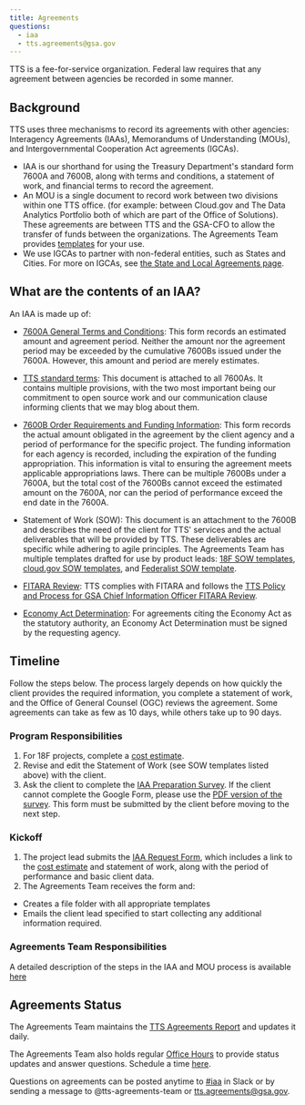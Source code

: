 ```yaml
---
title: Agreements
questions:
  - iaa
  - tts.agreements@gsa.gov
---
```


TTS is a fee-for-service organization. Federal law requires that any agreement between agencies be recorded in some manner.

## Background

TTS uses three mechanisms to record its agreements with other agencies: Interagency Agreements (IAAs), Memorandums of Understanding (MOUs), and Intergovernmental Cooperation Act agreements (IGCAs).

- IAA is our shorthand for using the Treasury Department's standard form 7600A and 7600B, along with terms and conditions, a statement of work, and financial terms to record the agreement.
- An MOU is a single document to record work between two divisions within one TTS office. (for example: between Cloud.gov and The Data Analytics Portfolio both of which are part of the Office of Solutions). These agreements are between TTS and the GSA-CFO to allow the transfer of funds between the organizations. The Agreements Team provides [templates](https://drive.google.com/drive/folders/0BwxvcCvwvTB3VXA0NjlXYXpGSTg) for your use.
- We use IGCAs to partner with non-federal entities, such as States and Cities. For more on IGCAs, see [the State and Local Agreements page]({{site.baseurl}}/state-local-agreements/).

## What are the contents of an IAA?

An IAA is made up of:

- [7600A General Terms and Conditions](https://fiscal.treasury.gov/files/forms/form-7600a.pdf): This form records an estimated amount and agreement period. Neither the amount nor the agreement period may be exceeded by the cumulative 7600Bs issued under the 7600A. However, this amount and period are merely estimates.

- [TTS standard terms](https://docs.google.com/document/d/10hfF-nKJf9F7j936EBdzQO7jQZkJpsSueCE5-oSPtM0/edit): This document is attached to all 7600As. It contains multiple provisions, with the two most important being our commitment to open source work and our communication clause informing clients that we may blog about them.

- [7600B Order Requirements and Funding Information](https://fiscal.treasury.gov/files/forms/form-7600b.pdf): This form records the actual amount obligated in the agreement by the client agency and a period of performance for the specific project. The funding information for each agency is recorded, including the expiration of the funding appropriation. This information is vital to ensuring the agreement meets applicable appropriations laws. There can be multiple 7600Bs under a 7600A, but the total cost of the 7600Bs cannot exceed the estimated amount on the 7600A, nor can the period of performance exceed the end date in the 7600A.

- Statement of Work (SOW): This document is an attachment to the 7600B and describes the need of the client for TTS' services and the actual deliverables that will be provided by TTS. These deliverables are specific while adhering to agile principles. The Agreements Team has multiple templates drafted for use by product leads: [18F SOW templates](https://docs.google.com/spreadsheets/d/11yeM0k6bLKVmvkmN2JM-a26a0S-7QwSwImM7saaV1EY/edit#gid=1280120992), [cloud.gov SOW templates](https://docs.google.com/document/d/1wP3n0Gxkt9kIwjkE8UQTDXZ8VcKkHR5blp3vM2qEIro/edit), and [Federalist SOW template](https://docs.google.com/document/d/1P1QOrVzLz3YWnriXmOQ73-UTSizVLX6X_pfEPGMZ-SQ/edit).

- [FITARA Review](https://drive.google.com/drive/folders/1mkCzj55hm7f3GRSSUsH9hhlSXkf0-1f9): TTS complies with FITARA and follows the [TTS Policy and Process for GSA Chief Information Officer FITARA Review](https://docs.google.com/document/d/1sO8cE3eyTclOkwnxNTMG5dg2qhP3AmJesGobM1m_LQw/edit).

- [Economy Act Determination](https://docs.google.com/document/d/1NwbUTG33JdntuXGFA0qpQZa1KpbGrvCN5ueTOMZafLY/edit): For agreements citing the Economy Act as the statutory authority, an Economy Act Determination must be signed by the requesting agency.

## Timeline

Follow the steps below. The process largely depends on how quickly the client provides the required information, you complete a statement of work, and the Office of General Counsel (OGC) reviews the agreement. Some agreements can take as few as 10 days, while others take up to 90 days.

### Program Responsibilities

1. For 18F projects, complete a [cost estimate](https://docs.google.com/spreadsheets/d/1x87VlJ_geO2a0lekKQHsXSVyMe0D7PPMVISN6OwDXPw/edit#gid=0).
2. Revise and edit the Statement of Work (see SOW templates listed above) with the client.
3. Ask the client to complete the [IAA Preparation Survey](https://docs.google.com/forms/d/e/1FAIpQLSewf-GlKoHwnF5S_HAYAqMwLigFIZ5tha9D92l6wD38WhYdrw/viewform). If the client cannot complete the Google Form, please use the [PDF version of the survey](https://drive.google.com/drive/u/0/folders/1oVB660LSPhD-kAvy2fIFAItiA_4oTSzT). This form must be submitted by the client before moving to the next step.

### Kickoff

1. The project lead submits the [IAA Request Form](https://docs.google.com/a/gsa.gov/forms/d/e/1FAIpQLSdRQerRDxl4hPX_zTQJcY9fR9i0z3LI3dLQiKE0uyJ5fF666g/viewform), which includes a link to the [cost estimate](https://drive.google.com/open?id=0BwzPQaT19ZdofjhPRGRhLW1BWGNQc1kzTHhZbDA2YW15UzhMd05jWDYxdEtob18yTEJkbTQ) and statement of work, along with the period of performance and basic client data.
2. The Agreements Team receives the form and:

- Creates a file folder with all appropriate templates
- Emails the client lead specified to start collecting any additional information required.

### Agreements Team Responsibilities

A detailed description of the steps in the IAA and MOU process is available [here](https://docs.google.com/document/d/1cMCnTpRdEvKRDEvPtI-mcuy9u2nwLJH2FaxfJVacIVA/edit?ts=5c704921)

## Agreements Status

The Agreements Team maintains the [TTS Agreements Report](https://docs.google.com/spreadsheets/d/1v4QfXGaJVy9-CZ0n6cFLHGGs_5TL1l8uCh6ZyNYjMDk/edit#gid=1839486133) and updates it daily.

The Agreements Team also holds regular [Office Hours](https://calendar.google.com/calendar/u/0/selfsched?sstoken=UU14aUtwd09zYzJ1fGRlZmF1bHR8NWMwZThjZGRjOGVhZjkxNWU2MGY3YTZhMmFiZGRmMDk) to provide status updates and answer questions. Schedule a time [here](https://calendar.google.com/calendar/u/0/selfsched?sstoken=UU14aUtwd09zYzJ1fGRlZmF1bHR8NWMwZThjZGRjOGVhZjkxNWU2MGY3YTZhMmFiZGRmMDk).

Questions on agreements can be posted anytime to [#iaa](https://gsa-tts.slack.com/messages/iaa) in Slack or by sending a message to @tts-agreements-team or tts.agreements@gsa.gov.
